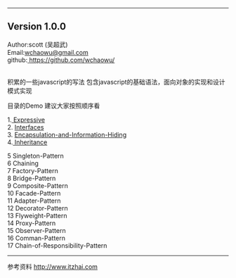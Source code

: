 --------------------------------------------------------------------------------
Version 1.0.0
--------------------------------------------------------------------------------
Author:scott (吴超武) <br />
Email:wchaowu@gmail.com <br />
github:<a href="https://github.com/wchaowu/Javascript-Design-Patterns"> https://github.com/wchaowu/</a>
<br />
<br />

积累的一些javascript的写法
包含javascript的基础语法，面向对象的实现和设计模式实现

目录的Demo 建议大家按照顺序看

1.<a href="https://github.com/wchaowu/javascript-code/tree/master/object-oriented"> Expressive</a> <br />
2. <a href="https://github.com/wchaowu/javascript-code/tree/master/object-oriented/Interfaces"> Interfaces </a> <br />
3. <a href="https://github.com/wchaowu/javascript-code/tree/master/object-oriented/Encapsulation-and-Information-Hiding">Encapsulation-and-Information-Hiding</a> <br />
4.<a href="https://github.com/wchaowu/javascript-code/tree/master/object-oriented/Inheritance"> Inheritance </a> <br />

5 Singleton-Pattern <br />
6 Chaining <br />
7 Factory-Pattern <br />
8 Bridge-Pattern <br />
9 Composite-Pattern <br />
10 Facade-Pattern <br />
11 Adapter-Pattern <br />
12 Decorator-Pattern <br />
13 Flyweight-Pattern <br />
14 Proxy-Pattern <br />
15 Observer-Pattern <br />
16 Comman-Pattern <br />
17 Chain-of-Responsibility-Pattern <br />

------------------------
参考资料
 <a href="http://www.itzhai.com">http://www.itzhai.com</a>
